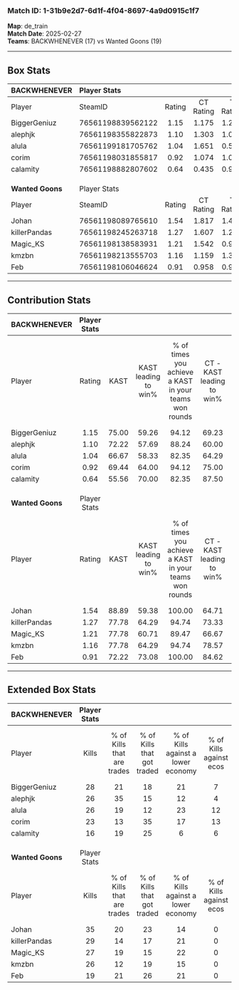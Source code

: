 ### Match ID: 1-31b9e2d7-6d1f-4f04-8697-4a9d0915c1f7  
**Map**: de_train  
**Match Date**: 2025-02-27  
**Teams**: BACKWHENEVER (17) vs Wanted Goons (19)  

---  

## Box Stats  

| **BACKWHENEVER** | Player Stats      |        |           |          |       |       |       |         |        |      |     |
| :- | :- | :-: | :-: | :-: | :-: | :-: | :-: | :-: | :-: | :-: | :-: |
| Player           | SteamID           | Rating | CT Rating | T Rating | KAST  |  ADR  | Kills | Assists | Deaths | K/D  | HS% |
| BiggerGeniuz     | 76561198839562122 |  1.15  |   1.175   |  1.282   | 75.00 | 72.2  |  28   |    4    |   25   | 1.12 | 28  |
| alephjk          | 76561198355822873 |  1.10  |   1.303   |  1.023   | 72.22 | 72.9  |  26   |   10    |   25   | 1.04 | 57  |
| alula            | 76561199181705762 |  1.04  |   1.651   |  0.550   | 66.67 | 83.3  |  26   |    5    |   28   | 0.93 | 61  |
| corim            | 76561198031855817 |  0.92  |   1.074   |  1.092   | 69.44 | 74.7  |  23   |    7    |   31   | 0.74 | 65  |
| calamity         | 76561198882807602 |  0.64  |   0.435   |  0.929   | 55.56 | 57.6  |  16   |    6    |   28   | 0.57 | 50  |
|                  |                   |        |           |          |       |       |       |         |        |      |     |
|                  |                   |        |           |          |       |       |       |         |        |      |     |
|                  |                   |        |           |          |       |       |       |         |        |      |     |
| **Wanted Goons** | Player Stats      |        |           |          |       |       |       |         |        |      |     |
| Player           | SteamID           | Rating | CT Rating | T Rating | KAST  |  ADR  | Kills | Assists | Deaths | K/D  | HS% |
| Johan            | 76561198089765610 |  1.54  |   1.817   |  1.403   | 88.89 | 110.7 |  35   |   11    |   27   | 1.30 | 48  |
| killerPandas     | 76561198245263718 |  1.27  |   1.607   |  1.237   | 77.78 | 86.0  |  29   |    5    |   23   | 1.26 | 24  |
| Magic_KS         | 76561198138583931 |  1.21  |   1.542   |  0.968   | 77.78 | 73.1  |  27   |    9    |   22   | 1.23 | 59  |
| kmzbn            | 76561198213555703 |  1.16  |   1.159   |  1.333   | 77.78 | 83.3  |  26   |    8    |   26   | 1.00 | 50  |
| Feb              | 76561198106046624 |  0.91  |   0.958   |  0.980   | 72.22 | 57.9  |  19   |    2    |   22   | 0.86 | 47  |
---  

## Contribution Stats  

| **BACKWHENEVER** | Player Stats |       |                      |                                                        |                           |                                                             |                          |                                                            |
| :- | :-: | :-: | :-: | :-: | :-: | :-: | :-: | :-: |
| Player           |    Rating    | KAST  | KAST leading to win% | % of times you achieve a KAST in your teams won rounds | CT - KAST leading to win% | CT - % of times you achieve a KAST in your teams won rounds | T - KAST leading to win% | T - % of times you achieve a KAST in your teams won rounds |
| BiggerGeniuz     |     1.15     | 75.00 |        59.26         |                         94.12                          |           69.23           |                            90.00                            |          50.00           |                           100.00                           |
| alephjk          |     1.10     | 72.22 |        57.69         |                         88.24                          |           60.00           |                            90.00                            |          54.55           |                           85.71                            |
| alula            |     1.04     | 66.67 |        58.33         |                         82.35                          |           64.29           |                            90.00                            |          50.00           |                           71.43                            |
| corim            |     0.92     | 69.44 |        64.00         |                         94.12                          |           75.00           |                            90.00                            |          53.85           |                           100.00                           |
| calamity         |     0.64     | 55.56 |        70.00         |                         82.35                          |           87.50           |                            70.00                            |          58.33           |                           100.00                           |
|                  |              |       |                      |                                                        |                           |                                                             |                          |                                                            |
|                  |              |       |                      |                                                        |                           |                                                             |                          |                                                            |
|                  |              |       |                      |                                                        |                           |                                                             |                          |                                                            |
| **Wanted Goons** | Player Stats |       |                      |                                                        |                           |                                                             |                          |                                                            |
| Player           |    Rating    | KAST  | KAST leading to win% | % of times you achieve a KAST in your teams won rounds | CT - KAST leading to win% | CT - % of times you achieve a KAST in your teams won rounds | T - KAST leading to win% | T - % of times you achieve a KAST in your teams won rounds |
| Johan            |     1.54     | 88.89 |        59.38         |                         100.00                         |           64.71           |                           100.00                            |          53.33           |                           100.00                           |
| killerPandas     |     1.27     | 77.78 |        64.29         |                         94.74                          |           73.33           |                           100.00                            |          53.85           |                           87.50                            |
| Magic_KS         |     1.21     | 77.78 |        60.71         |                         89.47                          |           66.67           |                            90.91                            |          53.85           |                           87.50                            |
| kmzbn            |     1.16     | 77.78 |        64.29         |                         94.74                          |           78.57           |                           100.00                            |          50.00           |                           87.50                            |
| Feb              |     0.91     | 72.22 |        73.08         |                         100.00                         |           84.62           |                           100.00                            |          61.54           |                           100.00                           |
---  

## Extended Box Stats  

| **BACKWHENEVER** | Player Stats |                            |                            |                                    |                         |                              |                                 |        |                             |                                     |                          |                               |                            |
| :- | :-: | :-: | :-: | :-: | :-: | :-: | :-: | :-: | :-: | :-: | :-: | :-: | :-: |
| Player           |    Kills     | % of Kills that are trades | % of Kills that got traded | % of Kills against a lower economy | % of Kills against ecos | % of Kills that are flawless | % of Kills that are close duels | Deaths | % of Deaths that get traded | % of Deaths against a lower economy | % of Deaths against ecos | % of Deaths that are flawless | % of Deaths that are close |
| BiggerGeniuz     |      28      |             21             |             18             |                 21                 |            7            |              71              |                7                |   25   |             20              |                  8                  |            0             |              96               |             0              |
| alephjk          |      26      |             35             |             15             |                 12                 |            4            |              73              |                4                |   25   |             16              |                 12                  |            4             |              60               |             4              |
| alula            |      26      |             19             |             12             |                 23                 |           12            |              50              |                8                |   28   |             14              |                  7                  |            0             |              68               |             7              |
| corim            |      23      |             13             |             35             |                 17                 |           13            |              57              |               22                |   31   |             35              |                 16                  |            6             |              61               |             3              |
| calamity         |      16      |             19             |             25             |                 6                  |            6            |              50              |                6                |   28   |             11              |                  7                  |            0             |              54               |             11             |
|                  |              |                            |                            |                                    |                         |                              |                                 |        |                             |                                     |                          |                               |                            |
|                  |              |                            |                            |                                    |                         |                              |                                 |        |                             |                                     |                          |                               |                            |
|                  |              |                            |                            |                                    |                         |                              |                                 |        |                             |                                     |                          |                               |                            |
| **Wanted Goons** | Player Stats |                            |                            |                                    |                         |                              |                                 |        |                             |                                     |                          |                               |                            |
| Player           |    Kills     | % of Kills that are trades | % of Kills that got traded | % of Kills against a lower economy | % of Kills against ecos | % of Kills that are flawless | % of Kills that are close duels | Deaths | % of Deaths that get traded | % of Deaths against a lower economy | % of Deaths against ecos | % of Deaths that are flawless | % of Deaths that are close |
| Johan            |      35      |             20             |             23             |                 14                 |            0            |              66              |                9                |   27   |             19              |                 19                  |            0             |              56               |             15             |
| killerPandas     |      29      |             14             |             17             |                 21                 |            0            |              69              |                0                |   23   |             26              |                 13                  |            0             |              74               |             9              |
| Magic_KS         |      27      |             19             |             15             |                 22                 |            0            |              67              |                4                |   22   |             14              |                 14                  |            0             |              36               |             5              |
| kmzbn            |      26      |             12             |             19             |                 15                 |            0            |              73              |                4                |   26   |             23              |                 15                  |            0             |              73               |             8              |
| Feb              |      19      |             21             |             26             |                 21                 |            0            |              68              |               11                |   22   |             18              |                 18                  |            0             |              68               |             9              |
